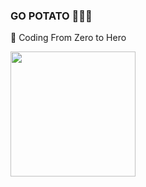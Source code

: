 ### GO POTATO 🌼🥔✨

🌱 Coding From Zero to Hero 


<img src="https://github.com/jjuuaaee/jjuuaaee/assets/89688065/04257a51-f7e5-4c82-9411-15e0cec39ff7" style="width:200px">
</img>
